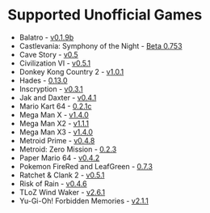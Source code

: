 # Supported Unofficial Games

* Balatro - [v0.1.9b](https://github.com/BurndiL/BalatroAP/releases/tag/v0.1.9b)
* Castlevania: Symphony of the Night - [Beta 0.753](https://github.com/fdelduque/Archipelago/releases/tag/b0753)
* Cave Story - [v0.5](https://github.com/kl3cks7r/Archipelago/releases/tag/v0.5)
* Civilization VI - [v0.5.1](https://github.com/hesto2/civilization_vi_apworld/releases/tag/v0.5.1)
* Donkey Kong Country 2 - [v1.0.1](https://github.com/TheLX5/Archipelago/releases/tag/dkc2-v1.0.1)
* Hades - [0.13.0](https://github.com/NaixGames/Polycosmos/releases/tag/0.13.0)
* Inscryption - [v0.3.1](https://github.com/DrBibop/Archipelago_Inscryption/releases/tag/beta8)
* Jak and Daxter - [v0.4.1](https://github.com/ArchipelaGOAL/Archipelago/releases/tag/beta-v0.4.1)
* Mario Kart 64 - [0.2.1c](https://github.com/Edsploration/MK64-Archipelago/releases/tag/mk64%2F0.2.1c)
* Mega Man X - [v1.4.0](https://github.com/TheLX5/Archipelago/releases/tag/mmx-v1.4.0)
* Mega Man X2 - [v1.1.1](https://github.com/TheLX5/Archipelago/releases/tag/mmx2-v1.1.1)
* Mega Man X3 - [v1.4.0](https://github.com/TheLX5/Archipelago/releases/tag/mmx3-v1.4.0)
* Metroid Prime - [v0.4.8](https://github.com/Electro1512/MetroidAPrime/releases/tag/v0.4.8)
* Metroid: Zero Mission - [0.2.3](https://github.com/lilDavid/Archipelago-Metroid-Zero-Mission/releases/tag/0.2.3)
* Paper Mario 64 - [v0.4.2](https://github.com/JKBSunshine/PMR_APWorld/releases/tag/v0.4.2)
* Pokemon FireRed and LeafGreen - [0.7.3](https://github.com/vyneras/Archipelago/releases/tag/0.7.3-beta)
* Ratchet & Clank 2 - [v0.5.1](https://github.com/evilwb/APRac2/releases/tag/v0.5.1)
* Risk of Rain - [v0.4.6](https://github.com/studkid/RoR_Archipelago/releases/tag/v0.4.6)
* TLoZ Wind Waker - [v2.6.1](https://github.com/tanjo3/tww_apworld/releases/tag/v2.6.1)
* Yu-Gi-Oh! Forbidden Memories - [v2.1.1](https://github.com/sg4e/Archipelago/releases/tag/v2.1.1)
